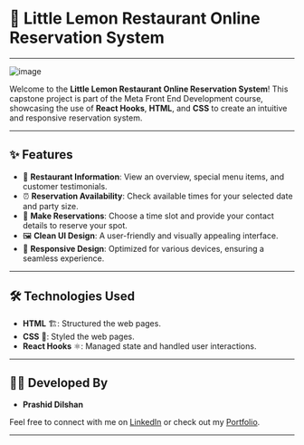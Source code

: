 



# 🍋 Little Lemon Restaurant Online Reservation System  
---

![image](https://github.com/user-attachments/assets/0949307e-d9ac-4c34-9e6c-45df9a09cd42)

Welcome to the **Little Lemon Restaurant Online Reservation System**! This capstone project is part of the Meta Front End Development course, showcasing the use of **React Hooks**, **HTML**, and **CSS** to create an intuitive and responsive reservation system.  

---

## ✨ Features  

- 🏪 **Restaurant Information**: View an overview, special menu items, and customer testimonials.  
- ⏰ **Reservation Availability**: Check available times for your selected date and party size.  
- 📅 **Make Reservations**: Choose a time slot and provide your contact details to reserve your spot.  
- 🖼️ **Clean UI Design**: A user-friendly and visually appealing interface.  
- 📱 **Responsive Design**: Optimized for various devices, ensuring a seamless experience.  

---

## 🛠️ Technologies Used  

- **HTML** 🏗️: Structured the web pages.  
- **CSS** 🎨: Styled the web pages.  
- **React Hooks** ⚛️: Managed state and handled user interactions.  




---

## 👩‍💻 Developed By  

- **Prashid Dilshan**  

Feel free to connect with me on [LinkedIn](https://www.linkedin.com/in/prashid-dilshan-ba054529b?utm_source=share&utm_campaign=share_via&utm_content=profile&utm_medium=ios_app) or check out my [Portfolio](#).  

---

